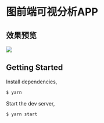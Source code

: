 # 图前端可视分析APP

## 效果预览

![](https://sovlookup.github.io/front-opensource-learning/contents/Part-1/%E5%89%8D%E7%AB%AF%E5%85%A5%E9%97%A8/img/image-20210426223513413.png)

## Getting Started

Install dependencies,

```bash
$ yarn
```

Start the dev server,

```bash
$ yarn start
```
